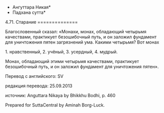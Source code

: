 * Ангуттара Никая*
* Падхана сутта*

4\.71\. Старание
\=\=\=\=\=\=\=\=\=\=\=\=\=\=

Благословенный сказал: «Монахи, монах, обладающий четырьмя качествами, практикует безошибочный путь, и он заложил фундамент для уничтожения пятен загрязнений ума\. Какими четырьмя? Вот монах

1\. нравственный,
2\. учёный,
3\. усердный,
4\. мудрый\.

Монах, обладающий этими четырьмя качествами, практикует безошибочный путь, и он заложил фундамент для уничтожения пятен»\.

Перевод с английского: SV

редакция перевода: 25\.09\.2013

источник: Anguttara Nikaya by Bhikkhu Bodhi, p\. 460

Prepared for SuttaCentral by Aminah Borg\-Luck\.